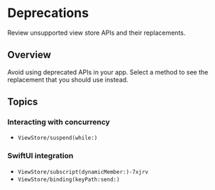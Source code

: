 # Deprecations

Review unsupported view store APIs and their replacements.

## Overview

Avoid using deprecated APIs in your app. Select a method to see the replacement that you should use instead.

## Topics

### Interacting with concurrency

- ``ViewStore/suspend(while:)``

### SwiftUI integration

- ``ViewStore/subscript(dynamicMember:)-7xjrv``
- ``ViewStore/binding(keyPath:send:)``
